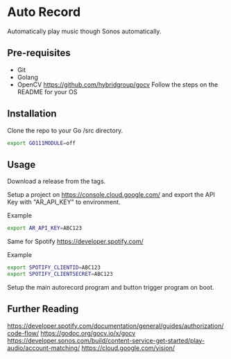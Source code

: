 # Auto Record

Automatically play music though Sonos automatically. 

## Pre-requisites 

- Git 
- Golang 
- OpenCV https://github.com/hybridgroup/gocv 
    Follow the steps on the README for your OS

## Installation 

Clone the repo to your Go /src directory. 

```bash 
export GO111MODULE=off
```

## Usage 

Download a release from the tags. 

Setup a project on https://console.cloud.google.com/ and export the API Key with "AR_API_KEY" to environment. 

Example 
```bash 
export AR_API_KEY=ABC123
```

Same for Spotify https://developer.spotify.com/

Example 
```bash 
export SPOTIFY_CLIENTID=ABC123
export SPOTIFY_CLIENTSECRET=ABC123
```

Setup the main autorecord program and button trigger program on boot. 

## Further Reading

https://developer.spotify.com/documentation/general/guides/authorization/code-flow/
https://godoc.org/gocv.io/x/gocv
https://developer.sonos.com/build/content-service-get-started/play-audio/account-matching/
https://cloud.google.com/vision/
